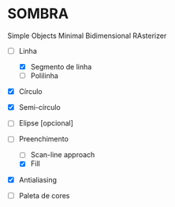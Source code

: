 # SOMBRA
Simple Objects Minimal Bidimensional RAsterizer

- [ ] Linha 

    - [x] Segmento de linha
    - [ ] Polilinha
- [x] Círculo 
- [x] Semi-círculo
- [ ] Elipse [opcional]
- [ ] Preenchimento
    - [ ] Scan-line approach
    - [x] Fill
- [x] Antialiasing
- [ ] Paleta de cores